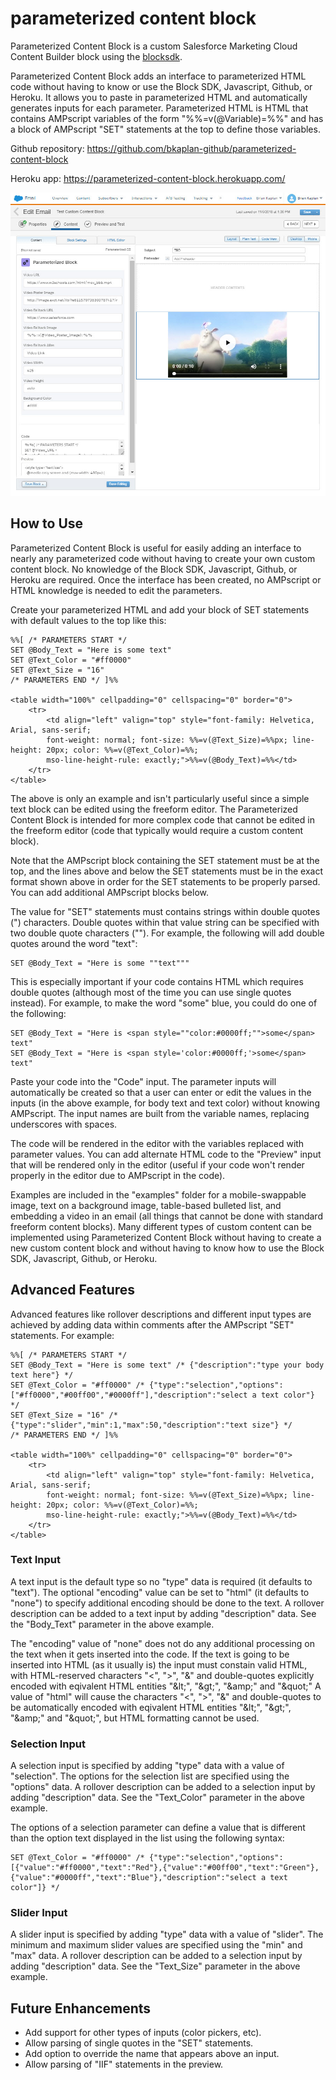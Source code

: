 # parameterized content block
Parameterized Content Block is a custom Salesforce Marketing Cloud Content Builder block using the [blocksdk](https://github.com/salesforce-marketingcloud/blocksdk).

Parameterized Content Block adds an interface to parameterized HTML code without having to know or use the Block SDK, Javascript, Github, or Heroku.  It allows you to paste in parameterized HTML and automatically generates inputs for each parameter. Parameterized HTML is HTML that contains AMPscript variables of the form "%%=v(@Variable)=%%" and has a block of AMPscript "SET" statements at the top to define those variables.

Github repository:  https://github.com/bkaplan-github/parameterized-content-block

Heroku app: https://parameterized-content-block.herokuapp.com/


[![Parameterized Content Block](https://github.com/bkaplan-github/parameterized-content-block/blob/master/ParameterizedCB.jpg)](https://github.com/bkaplan-github/parameterized-content-block)

## How to Use
Parameterized Content Block is useful for easily adding an interface to nearly any parameterized code without having to create your own custom content block. No knowledge of the Block SDK, Javascript, Github, or Heroku are required.  Once the interface has been created, no AMPscript or HTML knowledge is needed to edit the parameters.

Create your parameterized HTML and add your block of SET statements with default values to the top like this:

    %%[ /* PARAMETERS START */
    SET @Body_Text = "Here is some text"
    SET @Text_Color = "#ff0000"
    SET @Text_Size = "16"
    /* PARAMETERS END */ ]%%

    <table width="100%" cellpadding="0" cellspacing="0" border="0">
        <tr>
            <td align="left" valign="top" style="font-family: Helvetica, Arial, sans-serif; 
            font-weight: normal; font-size: %%=v(@Text_Size)=%%px; line-height: 20px; color: %%=v(@Text_Color)=%%; 
            mso-line-height-rule: exactly;">%%=v(@Body_Text)=%%</td>
        </tr>
    </table>

The above is only an example and isn't particularly useful since a simple text block can be edited using the freeform editor.  The Parameterized Content Block is intended for more complex code that cannot be edited in the freeform editor (code that typically would require a custom content block).

Note that the AMPscript block containing the SET statement must be at the top, and the lines above and below the SET statements must be in the exact format shown above in order for the SET statements to be properly parsed. You can add additional AMPscript blocks below.

The value for "SET" statements must contains strings within double quotes (&quot;) characters.  Double quotes within that value string can be specified with two double quote characters (&quot;&quot;).  For example, the following will add double quotes around the word "text":

    SET @Body_Text = "Here is some ""text"""

This is especially important if your code contains HTML which requires double quotes (although most of the time you can use single quotes instead).  For example, to make the word "some" blue, you could do one of the following:

    SET @Body_Text = "Here is <span style=""color:#0000ff;"">some</span> text"
    SET @Body_Text = "Here is <span style='color:#0000ff;'>some</span> text"

Paste your code into the "Code" input. The parameter inputs will automatically be created so that a user can enter or edit the values in the inputs (in the above example, for body text and text color) without knowing AMPscript.  The input names are built from the variable names, replacing underscores with spaces.

The code will be rendered in the editor with the variables replaced with parameter values. You can add alternate HTML code to the "Preview" input that will be rendered only in the editor (useful if your code won't render properly in the editor due to AMPscript in the code).

Examples are included in the "examples" folder for a mobile-swappable image, text on a background image, table-based bulleted list, and embedding a video in an email (all things that cannot be done with standard freeform content blocks).  Many different types of custom content can be implemented using Parameterized Content Block without having to create a new custom content block and without having to know how to use the Block SDK, Javascript, Github, or Heroku.

## Advanced Features
Advanced features like rollover descriptions and different input types are achieved by adding data within comments after the AMPscript "SET" statements.  For example:

    %%[ /* PARAMETERS START */
    SET @Body_Text = "Here is some text" /* {"description":"type your body text here"} */
    SET @Text_Color = "#ff0000" /* {"type":"selection","options":["#ff0000","#00ff00","#0000ff"],"description":"select a text color"} */
    SET @Text_Size = "16" /* {"type":"slider","min":1,"max":50,"description":"text size"} */
    /* PARAMETERS END */ ]%%

    <table width="100%" cellpadding="0" cellspacing="0" border="0">
        <tr>
            <td align="left" valign="top" style="font-family: Helvetica, Arial, sans-serif; 
            font-weight: normal; font-size: %%=v(@Text_Size)=%%px; line-height: 20px; color: %%=v(@Text_Color)=%%; 
            mso-line-height-rule: exactly;">%%=v(@Body_Text)=%%</td>
        </tr>
    </table>

### Text Input
A text input is the default type so no "type" data is required (it defaults to "text"). The optional "encoding" value can be set to "html" (it defaults to "none") to specify additional encoding should be done to the text.  A rollover description can be added to a text input by adding "description" data. See the "Body_Text" parameter in the above example.

The "encoding" value of "none" does not do any additional processing on the text when it gets inserted into the code.  If the text is going to be inserted into HTML (as it usually is) the input must constain valid HTML, with HTML-reserved characters "&lt;", "&gt;", "&amp;" and double-quotes explicitly encoded with eqivalent HTML entities "&amp;lt;", "&amp;gt;", "&amp;amp;" and "&amp;quot;"  A value of "html" will cause the characters "&lt;", "&gt;", "&amp;" and double-quotes to be automatically encoded with eqivalent HTML entities "&amp;lt;", "&amp;gt;", "&amp;amp;" and "&amp;quot;", but HTML formatting cannot be used.  

### Selection Input
A selection input is specified by adding "type" data with a value of "selection".  The options for the selection list are specified using the "options" data. A rollover description can be added to a selection input by adding "description" data. See the "Text_Color" parameter in the above example.

The options of a selection parameter can define a value that is different than the option text displayed in the list using the following syntax:

    SET @Text_Color = "#ff0000" /* {"type":"selection","options":[{"value":"#ff0000","text":"Red"},{"value":"#00ff00","text":"Green"},{"value":"#0000ff","text":"Blue"},"description":"select a text color"]} */ 

### Slider Input
A slider input is specified by adding "type" data with a value of "slider".  The minimum and maximum slider values are specified using the "min" and "max" data. A rollover description can be added to a selection input by adding "description" data. See the "Text_Size" parameter in the above example.

## Future Enhancements
* Add support for other types of inputs (color pickers, etc).
* Allow parsing of single quotes in the "SET" statements.
* Add option to override the name that appears above an input.
* Allow parsing of "IIF" statements in the preview.
